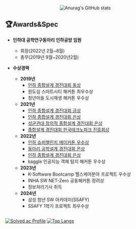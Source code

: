 <div align=center>
  

![Anurag's GitHub stats](https://github-readme-stats.vercel.app/api?username=hanjaegyeong&theme=ambient_gradient&show_icons=true)


</div>
  

## 🏆Awards&Spec

- **인하대 공학연구동아리 인하공방 임원** 
    - 회장(2022년 2월~8월)
    - 총무(2019년 9월~2020년2월)
    
     
- **수상경력**
    - **2019년**
        - [인하 종합설계 경진대회 동상](https://youtu.be/XYSpB_j_iW0?si=YA86hcKqCVxGyH25)
        - 원도심 스마트시티 해커톤 최우수상
        - 청년마을 도시재생 해커톤 우수상
    - **2021년**
        - [인하 종합설계 경진대회 금상](https://youtu.be/4eYPHziMkrc?si=SHrf1hiBU4bHDTwU)
        - [인하 종합설계 경진대회 은상](https://youtu.be/vn64WqnhXXY?si=8Ha5v-bK1HBBWSLz)
        - [성균관대 창의적 종합설계 경진대회 은상](https://youtu.be/SuggPynQ7nY?si=KlwoMRUI10fb0sDr)
        - [종합설계 경진대회 한국테크노파크 진흥회상](https://youtu.be/SuggPynQ7nY?si=KlwoMRUI10fb0sDr)
    - **2022년**
        - [인하 슈퍼챌린지 메이커톤 우수상](https://youtu.be/ER76PGXGiXo)
        - [동아리 공학설계 경진대회 은상](https://youtu.be/2nWhLpE0Upg)
        - [인하 종합설계 경진대회 은상](https://youtu.be/fS-tnMOR3YU)
        - kaggle 인공지능 객체 탐지 해커톤 우수상
    - **2023년**
        - K-Software Bootcamp 헬스케어분야 프로젝트 우수상
        - INHA SW NET-Zero 공동해커톤 장려상
        - 정보처리기사 취득
    - **2024년**
        - 삼성 청년 SW 아카데미(SSAFY)
        - SSAFY 1학기 프로젝트 최우수상

##
[![Solved.ac Profile](http://mazassumnida.wtf/api/v2/generate_badge?boj=hjg223)](https://solved.ac/hjg223/)
[![Top Langs](https://github-readme-stats.vercel.app/api/top-langs/?username=hanjaegyeong&layout=compact)](https://github.com/anuraghazra/github-readme-stats)
